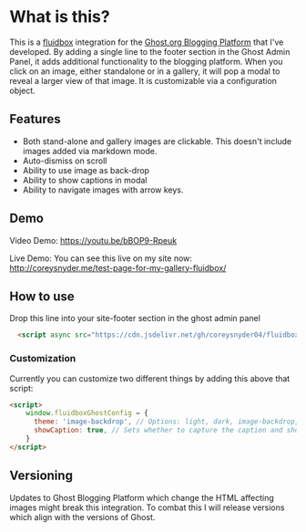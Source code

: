 # What is this? 
This is a [fluidbox](http://terrymun.github.io/Fluidbox/demo/index.html) integration for the [Ghost.org Blogging Platform](https://ghost.org/) that I've developed. By adding a single line to the footer section in the Ghost Admin Panel, it adds additional functionality to the blogging platform. When you click on an image, either standalone or in a gallery, it will pop a modal to reveal a larger view of that image. It is customizable via a configuration object.

## Features
 * Both stand-alone and gallery images are clickable. This doesn't include images added via markdown mode. 
 * Auto-dismiss on scroll
 * Ability to use image as back-drop
 * Ability to show captions in modal
 * Ability to navigate images with arrow keys. 

## Demo
Video Demo: https://youtu.be/bBOP9-Rpeuk

Live Demo: You can see this live on my site now: http://coreysnyder.me/test-page-for-my-gallery-fluidbox/

## How to use
Drop this line into your site-footer section in the ghost admin panel
```html
  <script async src="https://cdn.jsdelivr.net/gh/coreysnyder04/fluidbox-ghost-blog-plugin@0.1.0/fluidbox-ghost-blog-plugin.min.js"></script>
```

### Customization
Currently you can customize two different things by adding this above that script:

```html
<script>
    window.fluidboxGhostConfig = {
      theme: 'image-backdrop', // Options: light, dark, image-backdrop, hsla(262, 100%, 82%, 0.6)
      showCaption: true, // Sets whether to capture the caption and show it below the image when expanded
    }
</script>
```

## Versioning 
Updates to Ghost Blogging Platform which change the HTML affecting images might break this integration. To combat this I will release versions which align with the versions of Ghost.  

